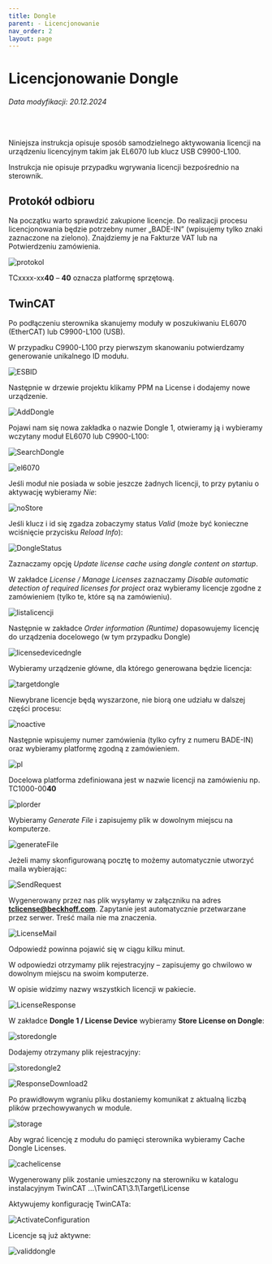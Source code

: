 ```yaml
---
title: Dongle
parent: - Licencjonowanie
nav_order: 2
layout: page
---
```



# Licencjonowanie Dongle
<h6> Data modyfikacji: 20.12.2024 </h6>
<br>

Niniejsza instrukcja opisuje sposób samodzielnego aktywowania licencji na urządzeniu licencyjnym takim jak EL6070 lub klucz USB C9900-L100.

Instrukcja nie opisuje przypadku wgrywania licencji bezpośrednio na sterownik.

## Protokół odbioru

Na początku warto sprawdzić zakupione licencje. Do realizacji procesu licencjonowania będzie potrzebny numer „BADE-IN” (wpisujemy tylko znaki zaznaczone na zielono). Znajdziemy je na Fakturze VAT lub na Potwierdzeniu zamówienia.

![protokol](https://ba-pl.github.io/wiki/assets/images/protokol.png "protokol")


TCxxxx-xx**40** – **40** oznacza platformę sprzętową.

## TwinCAT

Po podłączeniu sterownika skanujemy moduły w poszukiwaniu EL6070 (EtherCAT) lub C9900-L100 (USB).

W przypadku C9900-L100 przy pierwszym skanowaniu potwierdzamy generowanie unikalnego ID modułu.

![ESBID](https://ba-pl.github.io/wiki/assets/images/ESBID.png "ESBID")

Następnie w drzewie projektu klikamy PPM na License i dodajemy nowe urządzenie.

![AddDongle](https://ba-pl.github.io/wiki/assets/images/AddDongle.png "AddDongle")

Pojawi nam się nowa zakładka o nazwie Dongle 1, otwieramy ją i wybieramy wczytany moduł EL6070 lub C9900-L100:

![SearchDongle](https://ba-pl.github.io/wiki/assets/images/SearchDongle.png "SearchDongle")

![el6070](https://ba-pl.github.io/wiki/assets/images/el6070.png "el6070")

Jeśli moduł nie posiada w sobie jeszcze żadnych licencji, to przy pytaniu o aktywację wybieramy *Nie*:

![noStore](https://ba-pl.github.io/wiki/assets/images/noStore.png "noStore")

Jeśli klucz i id się zgadza zobaczymy status *Valid* (może być konieczne wciśnięcie przycisku *Reload Info*):

![DongleStatus](https://ba-pl.github.io/wiki/assets/images/DongleStatus.png "DongleStatus")

Zaznaczamy opcję *Update license cache using dongle content on startup*.

W zakładce *License / Manage Licenses* zaznaczamy *Disable automatic detection of required licenses for project* oraz wybieramy licencje zgodne z zamówieniem (tylko te, które są na zamówieniu).

![listalicencji](https://ba-pl.github.io/wiki/assets/images/listalicencji.png "listalicencji")

Następnie w zakładce *Order information (Runtime)* dopasowujemy licencję do urządzenia docelowego (w tym przypadku Dongle) 

![licensedevicedngle](https://ba-pl.github.io/wiki/assets/images/licensedevicedongle.png "licensedevicedongle")


Wybieramy urządzenie główne, dla którego generowana będzie licencja:

![targetdongle](https://ba-pl.github.io/wiki/assets/images/targetdongle.png "targetdongle")

Niewybrane licencje będą wyszarzone, nie biorą one udziału w dalszej części procesu:

![noactive](https://ba-pl.github.io/wiki/assets/images/noactive.png "noactive")

Następnie wpisujemy numer zamówienia (tylko cyfry z numeru BADE-IN) oraz wybieramy platformę zgodną z zamówieniem.

![pl](https://ba-pl.github.io/wiki/assets/images/pl.png "pl")

Docelowa platforma zdefiniowana jest w nazwie licencji na zamówieniu np. TC1000-00**40**

![plorder](https://ba-pl.github.io/wiki/assets/images/plorder.png "plorder")

Wybieramy *Generate File* i zapisujemy plik w dowolnym miejscu na komputerze.

![generateFile](https://ba-pl.github.io/wiki/assets/images/generateFile.png "generateFile")


Jeżeli mamy skonfigurowaną pocztę to możemy automatycznie utworzyć maila wybierając:

![SendRequest](https://ba-pl.github.io/wiki/assets/images/SendRequest.png "SendRequest")

Wygenerowany przez nas plik wysyłamy w załączniku na adres **tclicense@beckhoff.com**. Zapytanie jest automatycznie przetwarzane przez serwer. Treść maila nie ma znaczenia.  

![LicenseMail](https://ba-pl.github.io/wiki/assets/images/LicenseMail.png "LicenseMail")

Odpowiedź powinna pojawić się w ciągu kilku minut.

W odpowiedzi otrzymamy plik rejestracyjny – zapisujemy go chwilowo w dowolnym miejscu na swoim komputerze.

W opisie widzimy nazwy wszystkich licencji w pakiecie.

![LicenseResponse](https://ba-pl.github.io/wiki/assets/images/LicenseResponse.png "LicenseResponse")

W zakładce **Dongle 1 / License Device** wybieramy **Store License on Dongle**:

![storedongle](https://ba-pl.github.io/wiki/assets/images/storedongle.png "storedongle")

Dodajemy otrzymany plik rejestracyjny:

![storedongle2](https://ba-pl.github.io/wiki/assets/images/storedongle2.png "storedongle2")

![ResponseDownload2](https://ba-pl.github.io/wiki/assets/images/ResponseDownload2.png "ResponseDownload2")

Po prawidłowym wgraniu pliku dostaniemy komunikat z aktualną liczbą plików przechowywanych w module.

![storage](https://ba-pl.github.io/wiki/assets/images/storage.png "storage")

Aby wgrać licencję z modułu do pamięci sterownika wybieramy Cache Dongle Licenses.

![cachelicense](https://ba-pl.github.io/wiki/assets/images/cachelicense.png "cachelicense")

Wygenerowany plik zostanie umieszczony na sterowniku w katalogu instalacyjnym TwinCAT ...\TwinCAT\3.1\Target\License

Aktywujemy konfigurację TwinCATa:

![ActivateConfiguration](https://ba-pl.github.io/wiki/assets/images/ActivateConfiguration.png "ActivateConfiguration")

Licencje są już aktywne:

![validdongle](https://ba-pl.github.io/wiki/assets/images/validdongle.png "validdongle")












